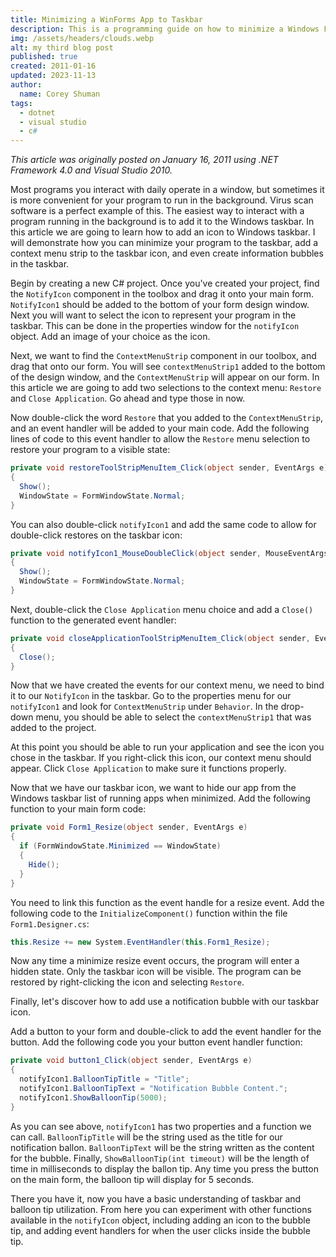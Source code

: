 ```yaml
---
title: Minimizing a WinForms App to Taskbar
description: This is a programming guide on how to minimize a Windows Forms Application to the Taskbar, as well as show Taskbar notifications.
img: /assets/headers/clouds.webp
alt: my third blog post
published: true
created: 2011-01-16
updated: 2023-11-13
author: 
  name: Corey Shuman
tags: 
  - dotnet
  - visual studio
  - c#
---
```


_This article was originally posted on January 16, 2011 using .NET Framework 4.0 and Visual Studio 2010._

Most programs you interact with daily operate in a window, but sometimes it is more convenient for your program to run in the background. Virus scan software is a perfect example of this. The easiest way to interact with a program running in the background is to add it to the Windows taskbar. In this article we are going to learn how to add an icon to Windows taskbar. I will demonstrate how you can minimize your program to the taskbar, add a context menu strip to the taskbar icon, and even create information bubbles in the taskbar.

Begin by creating a new C# project. Once you've created your project, find the `NotifyIcon` component in the toolbox and drag it onto your main form. `NotifyIcon1` should be added to the bottom of your form design window. Next you will want to select the icon to represent your program in the taskbar. This can be done in the properties window for the `notifyIcon` object. Add an image of your choice as the icon.

<position justify="center">
  <progressive-image src="/assets/posts/winform-hide-to-taskbar/taskbar-01.webp" alt="a scenic desert" size="large" >
  </progressive-image>
</position>

Next, we want to find the `ContextMenuStrip` component in our toolbox, and drag that onto our form. You will see `contextMenuStrip1` added to the bottom of the design window, and the `ContextMenuStrip` will appear on our form. In this article we are going to add two selections to the context menu: `Restore` and `Close Application`. Go ahead and type those in now.

<position justify="center">
  <progressive-image src="/assets/posts/winform-hide-to-taskbar/taskbar-02.webp" alt="a scenic desert" size="large" >
  </progressive-image>
</position>

Now double-click the word `Restore` that you added to the `ContextMenuStrip`, and an event handler will be added to your main code. Add the following lines of code to this event handler to allow the `Restore` menu selection to restore your program to a visible state:

```cs
private void restoreToolStripMenuItem_Click(object sender, EventArgs e)
{
  Show();
  WindowState = FormWindowState.Normal;
}
```

You can also double-click `notifyIcon1` and add the same code to allow for double-click restores on the taskbar icon:

```cs
private void notifyIcon1_MouseDoubleClick(object sender, MouseEventArgs e)
{
  Show();
  WindowState = FormWindowState.Normal;
}
```

Next, double-click the `Close Application` menu choice and add a `Close()` function to the generated event handler:

```cs
private void closeApplicationToolStripMenuItem_Click(object sender, EventArgs e)
{
  Close();
}
```

Now that we have created the events for our context menu, we need to bind it to our `NotifyIcon` in the taskbar. Go to the properties menu for our `notifyIcon1` and look for `ContextMenuStrip` under `Behavior`. In the drop-down menu, you should be able to select the `contextMenuStrip1` that was added to the project.

At this point you should be able to run your application and see the icon you chose in the taskbar. If you right-click this icon, our context menu should appear. Click `Close Application` to make sure it functions properly.

Now that we have our taskbar icon, we want to hide our app from the Windows taskbar list of running apps when minimized. Add the following function to your main form code:

```cs
private void Form1_Resize(object sender, EventArgs e)
{
  if (FormWindowState.Minimized == WindowState)
  {
    Hide();
  }
}
```

You need to link this function as the event handle for a resize event. Add the following code to the `InitializeComponent()` function within the file `Form1.Designer.cs`:

```cs
this.Resize += new System.EventHandler(this.Form1_Resize);
```

Now any time a minimize resize event occurs, the program will enter a hidden state. Only the taskbar icon will be visible. The program can be restored by right-clicking the icon and selecting `Restore`.

<position justify="center">
  <progressive-image src="/assets/posts/winform-hide-to-taskbar/taskbar-03.webp" alt="a scenic desert" size="large" >
  </progressive-image>
</position>

Finally, let's discover how to add use a notification bubble with our taskbar icon.

Add a button to your form and double-click to add the event handler for the button. Add the following code you your button event handler function:

```cs
private void button1_Click(object sender, EventArgs e)
{
  notifyIcon1.BalloonTipTitle = "Title";
  notifyIcon1.BalloonTipText = "Notification Bubble Content.";
  notifyIcon1.ShowBalloonTip(5000);
}
```

As you can see above, `notifyIcon1` has two properties and a function we can call. `BalloonTipTitle` will be the string used as the title for our notification ballon. `BalloonTipText` will be the string written as the content for the bubble. Finally, `ShowBalloonTip(int timeout)` will be the length of time in milliseconds to display the ballon tip. Any time you press the button on the main form, the balloon tip will display for 5 seconds.

<position justify="center">
  <progressive-image src="/assets/posts/winform-hide-to-taskbar/taskbar-04.webp" alt="a scenic desert" size="large" >
  </progressive-image>
</position>

There you have it, now you have a basic understanding of taskbar and balloon tip utilization. From here you can experiment with other functions available in the `notifyIcon` object, including adding an icon to the bubble tip, and adding event handlers for when the user clicks inside the bubble tip.
